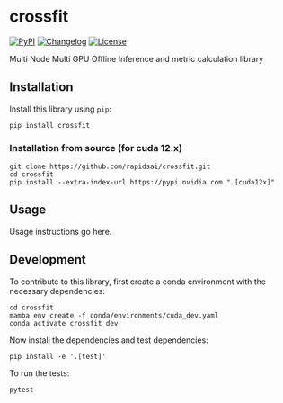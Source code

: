 # crossfit

[![PyPI](https://img.shields.io/pypi/v/crossfit.svg)](https://pypi.org/project/crossfit/)
[![Changelog](https://img.shields.io/github/v/release/rapidsai/crossfit?include_prereleases&label=changelog)](https://github.com/rapidsai/crossfit/releases)
[![License](https://img.shields.io/badge/license-Apache%202.0-blue.svg)](https://github.com/rapidsai/crossfit/blob/main/LICENSE)

Multi Node Multi GPU Offline Inference and metric calculation library

## Installation

Install this library using `pip`:

    pip install crossfit

### Installation from source (for cuda 12.x)

```
git clone https://github.com/rapidsai/crossfit.git
cd crossfit
pip install --extra-index-url https://pypi.nvidia.com ".[cuda12x]"
```

## Usage

Usage instructions go here.

## Development

To contribute to this library, first create a conda environment with the necessary dependencies:
```
cd crossfit
mamba env create -f conda/environments/cuda_dev.yaml
conda activate crossfit_dev
```

Now install the dependencies and test dependencies:

    pip install -e '.[test]'

To run the tests:

    pytest
